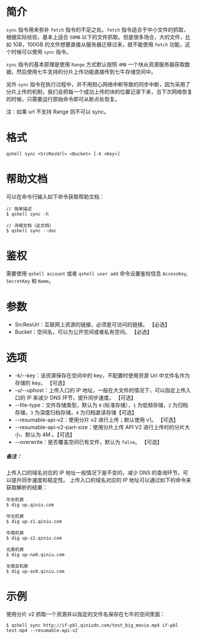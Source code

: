 # 简介
`sync` 指令用来弥补 `fetch` 指令的不足之处。`fetch` 指令适合于中小文件的抓取，根据实际经验，基本上适合 `50MB` 以下的文件抓取。但是很多场合，大的文件，比如 1GB，100GB 的文件想要直接从服务器迁移过来，就不能使用 `fetch` 功能，这个时候可以使用 `sync` 指令。

`sync` 指令的基本原理是使用 `Range` 方式默认按照 `4MB` 一个块从资源服务器获取数据，然后使用七牛支持的分片上传功能直接传到七牛存储空间中。

另外 `sync` 指令在执行过程中，并不用担心网络中断导致的同步中断，因为采用了分片上传的机制，我们会把每一个成功上传的块的位置记录下来，当下次网络恢复的时候，只需要运行原始命令即可从断点处恢复。

注：如果 url 不支持 Range 则不可以 sync。

# 格式
```
qshell sync <SrcResUrl> <Bucket> [-k <Key>]
```

# 帮助文档
可以在命令行输入如下命令获取帮助文档：
```
// 简单描述
$ qshell sync -h 

// 详细文档（此文档）
$ qshell sync --doc
```

# 鉴权
需要使用 `qshell account` 或者 `qshell user add` 命令设置鉴权信息 `AccessKey`, `SecretKey` 和 `Name`。

# 参数
- SrcResUrl：互联网上资源的链接，必须是可访问的链接。 【必选】
- Bucket：空间名，可以为公开空间或者私有空间。 【必选】

# 选项
- -k/--key：该资源保存在空间中的 key，不配置时使用资源 Url 中文件名作为存储的 key。 【可选】
- -u/--uphost：上传入口的 IP 地址，一般在大文件的情况下，可以指定上传入口的 IP 来减少 DNS 环节，提升同步速度。 【可选】
- --file-type：文件存储类型，默认为 `0` (标准存储），`1` 为低频存储，`2` 为归档存储，`3` 为深度归档存储，`4` 为归档直读存储【可选】
- --resumable-api-v2：使用分片 v2 进行上传；默认使用 v1。 【可选】
- --resumable-api-v2-part-size：使用分片上传 API V2 进行上传时的分片大小，默认为 4M 。【可选】
- --overwrite：是否覆盖空间已有文件，默认为 `false`。 【可选】

##### 备注：
上传入口的域名对应的 IP 地址一般情况下是不变的，减少 DNS 的查询环节，可以提升同步速度和稳定性。
上传入口的域名对应的 IP 地址可以通过如下的命令来获取解析的结果：
```
华东机房
$ dig up.qiniu.com

华北机房
$ dig up-z1.qiniu.com

华南机房
$ dig up-z2.qiniu.com

北美机房
$ dig up-na0.qiniu.com

东南亚机房
$ dig up-as0.qiniu.com
```

# 示例
使用分片 v2 抓取一个资源并以指定的文件名保存在七牛的空间里面：
```
$ qshell sync http://if-pbl.qiniudn.com/test_big_movie.mp4 if-pbl test.mp4 --resumable-api-v2
```
